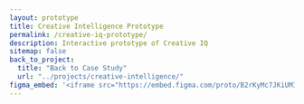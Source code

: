 ```yaml
---
layout: prototype
title: Creative Intelligence Prototype
permalink: /creative-iq-prototype/
description: Interactive prototype of Creative IQ 
sitemap: false
back_to_project:
  title: "Back to Case Study"
  url: "../projects/creative-intelligence/"
figma_embed: '<iframe src="https://embed.figma.com/proto/B2rKyMc7JKiUMItr164AWW/Creative-IQ?page-id=2041%3A56741&node-id=2259-78037&viewport=-2324%2C-2452%2C0.49&scaling=scale-down-width&content-scaling=fixed&starting-point-node-id=2665%3A115987&embed-host=share" allowfullscreen></iframe>'
---
```


<!-- Any content goes here if needed -->
